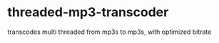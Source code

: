 threaded-mp3-transcoder
=======================

transcodes multi threaded from mp3s to mp3s, with optimized bitrate
